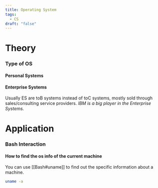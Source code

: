 ```yaml
---
title: Operating System
tags:
  - CS
draft: "false"
---
```

# Theory



### Type of OS

#### Personal Systems

#### Enterprise Systems
Usually ES are toB systems instead of toC systems, mostly sold through sales/consulting service providers.
*IBM is a big player in the Enterprise Systems.* 


# Application





### Bash Interaction
#### How to find the os info of the current machine

You can use [[Bash#uname]] to find out the specific information about a machine.

```bash
uname -a
```
